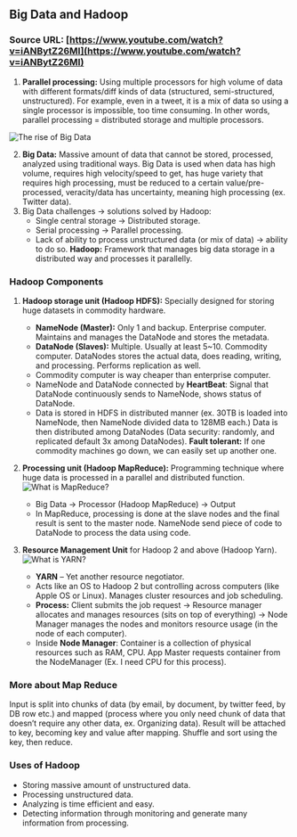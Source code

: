 ## Big Data and Hadoop

### Source URL: [https://www.youtube.com/watch?v=iANBytZ26MI](https://www.youtube.com/watch?v=iANBytZ26MI)

1. **Parallel processing:** Using multiple processors for high volume of data with different formats/diff kinds of data (structured, semi-structured, unstructured). For example, even in a tweet, it is a mix of data so using a single processor is impossible, too time consuming. In other words, parallel processing = distributed storage and multiple processors. 

![The rise of Big Data](https://i.ibb.co/PrNK6GH/Screen-Shot-2020-08-18-at-10-58-15.png)

2.  **Big Data:** Massive amount of data that cannot be stored, processed, analyzed using traditional ways. Big Data is used when data has high volume, requires high velocity/speed to get, has huge variety that requires high processing, must be reduced to a certain value/pre-processed, veracity/data has uncertainty, meaning high processing (ex. Twitter data).
3. Big Data challenges -> solutions solved by Hadoop:
	- Single central storage -> Distributed storage.
	- Serial processing -> Parallel processing.
	- Lack of ability to process unstructured data (or mix of data) -> ability to do so.
 **Hadoop:** Framework that manages big data storage in a distributed way and processes it parallelly. 

### Hadoop Components
1. **Hadoop storage unit (Hadoop HDFS):** Specially designed for storing huge datasets in commodity hardware.
	- **NameNode (Master):** Only 1 and backup. Enterprise computer. Maintains and manages the DataNode and stores the metadata.
	- **DataNode (Slaves):** Multiple. Usually at least 5~10. Commodity computer. DataNodes stores the actual data, does reading, writing, and processing. Performs replication as well.
	- Commodity computer is way cheaper than enterprise computer.
	- NameNode and DataNode connected by **HeartBeat**: Signal that DataNode continuously sends to NameNode, shows status of DataNode.
	- Data is stored in HDFS in distributed manner (ex. 30TB is loaded into NameNode, then NameNode divided data to 128MB each.) Data is then distributed among DataNodes (Data security: randomly, and replicated default 3x among DataNodes). **Fault tolerant:** If one commodity machines go down, we can easily set up another one.
2. **Processing unit (Hadoop MapReduce):** Programming technique where huge data is processed in a parallel and distributed function. 
![What is MapReduce?](https://i.ibb.co/B6KR58b/Screen-Shot-2020-08-18-at-10-58-23.png)
	- Big Data -> Processor (Hadoop MapReduce) -> Output
	- In MapReduce, processing is done at the slave nodes and the final result is sent to the master node. NameNode send piece of code to DataNode to process the data using code.

4. **Resource Management Unit** for Hadoop 2 and above (Hadoop Yarn). 
![What is YARN?](https://i.ibb.co/VB6qwSN/Screen-Shot-2020-08-18-at-10-58-29.png)
	- **YARN** – Yet another resource negotiator.
	- Acts like an OS to Hadoop 2 but controlling across computers (like Apple OS or Linux). Manages cluster resources and job scheduling.
	- **Process:** Client submits the job request -> Resource manager allocates and manages resources (sits on top of everything) -> Node Manager manages the nodes and monitors resource usage (in the node of each computer).
	- Inside **Node Manager**: Container is a collection of physical resources such as RAM, CPU. App Master requests container from the NodeManager (Ex. I need CPU for this process).

### More about Map Reduce

Input is split into chunks of data (by email, by document, by twitter feed, by DB row etc.) and mapped (process where you only need chunk of data that doesn’t require any other data, ex. Organizing data). Result will be attached to key, becoming key and value after mapping. Shuffle and sort using the key, then reduce.

### Uses of Hadoop

- Storing massive amount of unstructured data.
- Processing unstructured data.
- Analyzing is time efficient and easy.
- Detecting information through monitoring and generate many information from processing.
<!--stackedit_data:
eyJoaXN0b3J5IjpbLTk4MjExNTQwMF19
-->